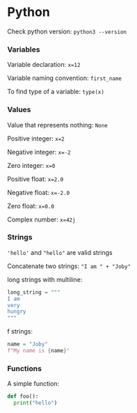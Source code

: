 # Python

Check python version: `python3 --version`

### Variables

Variable declaration: `x=12`

Variable naming convention: `first_name`

To find type of a variable: `type(x)`

### Values

Value that represents nothing: `None`

Positive integer: `x=2`

Negative integer: `x=-2`

Zero integer: `x=0`

Positive float: `x=2.0`

Negative float: `x=-2.0`

Zero float: `x=0.0`

Complex number: `x=42j`

### Strings
`'hello'` and `"hello"` are valid strings

Concatenate two strings: `"I am " + "Joby"`

long strings with multiline:
```python
long_string = """
I am
very
hungry
"""
```

f strings:
```python
name = "Joby"
f"My name is {name}"
```

### Functions

A simple function:
```python
def foo():
  print("hello")
```
